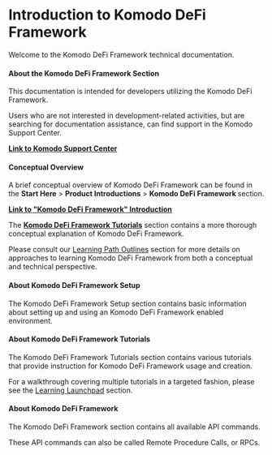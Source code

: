 # Introduction to Komodo DeFi Framework

Welcome to the Komodo DeFi Framework technical documentation.

#### About the Komodo DeFi Framework Section

This documentation is intended for developers utilizing the Komodo DeFi Framework.

Users who are not interested in development-related activities, but are searching for documentation assistance, can find support in the Komodo Support Center.

[<b>Link to Komodo Support Center</b>](https://support.komodoplatform.com/support/home)

#### Conceptual Overview

A brief conceptual overview of Komodo DeFi Framework can be found in the <b>Start Here</b> > <b>Product Introductions</b> > <b>Komodo DeFi Framework </b> section.

[<b>Link to "Komodo DeFi Framework" Introduction</b>](https://developers.komodoplatform.com/basic-docs/start-here/about-komodo-platform/product-introductions.html#AtomicDEX)

The [<b>Komodo DeFi Framework Tutorials</b>](../../../basic-docs/atomicdex/atomicdex-tutorials/introduction-to-atomicdex.md) section contains a more thorough conceptual explanation of Komodo DeFi Framework.

Please consult our [Learning Path Outlines](https://developers.komodoplatform.com/basic-docs/start-here/learning-launchpad/learning-path-outline.html#introduction) section for more details on approaches to learning Komodo DeFi Framework from both a conceptual and technical perspective.

#### About Komodo DeFi Framework Setup

The Komodo DeFi Framework Setup section contains basic information about setting up and using an Komodo DeFi Framework enabled environment.

#### About Komodo DeFi Framework Tutorials

The Komodo DeFi Framework Tutorials section contains various tutorials that provide instruction for Komodo DeFi Framework usage and creation.

For a walkthrough covering multiple tutorials in a targeted fashion, please see the [Learning Launchpad](https://developers.komodoplatform.com/basic-docs/start-here/learning-launchpad/learning-path-outline.html#introduction) section.

#### About Komodo DeFi Framework

The Komodo DeFi Framework section contains all available API commands.

These API commands can also be called Remote Procedure Calls, or RPCs.
